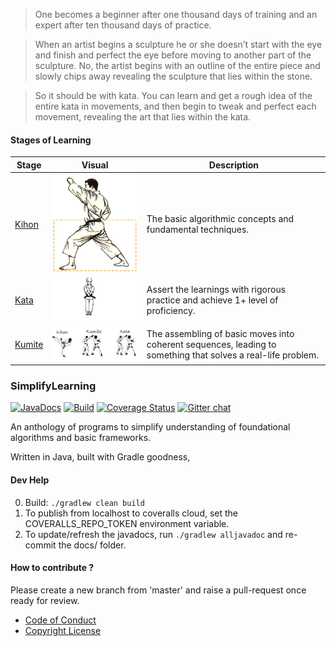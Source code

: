 > One becomes a beginner after one thousand days of training and an expert after ten thousand days of practice.

> When an artist begins a sculpture he or she doesn’t start with the eye and finish and perfect the eye before moving to another part of the sculpture. No, the artist begins with an outline of the entire piece and slowly chips away revealing the sculpture that lies within the stone.

> So it should be with kata. You can learn and get a rough idea of the entire kata in movements, and then begin to tweak and perfect each movement, revealing the art that lies within the kata.

#### Stages of Learning
|Stage|Visual|Description|
|-----|------|-----------|
|[Kihon](https://en.wikipedia.org/wiki/Kihon)|![Kihon](images/kihon.gif)|The basic algorithmic concepts and fundamental techniques.|
|[Kata](https://en.wikipedia.org/wiki/Kata)|![Kata](images/kata.gif)|Assert the learnings with rigorous practice and achieve 1+ level of proficiency.|
|[Kumite](https://en.wikipedia.org/wiki/Kumite)|![karate-do](images/karate-do.jpg)|The assembling of basic moves into coherent sequences, leading to something that solves a real-life problem.|

### SimplifyLearning 
[![JavaDocs](https://img.shields.io/badge/javadocs-latest-blue.svg)](https://sachinlala.github.io/SimplifyLearning/)
[![Build](https://travis-ci.org/sachinlala/SimplifyLearning.svg)](https://travis-ci.org/sachinlala/SimplifyLearning) 
[![Coverage Status](https://coveralls.io/repos/github/sachinlala/SimplifyLearning/badge.svg?branch=master)](https://coveralls.io/github/sachinlala/SimplifyLearning?branch=master) 
[![Gitter chat](https://badges.gitter.im/sachinlala/repo.png)](https://gitter.im/SimplifyLearning)

An anthology of programs to simplify understanding of foundational algorithms and basic frameworks.

Written in Java, built with Gradle goodness, 

#### Dev Help
0. Build: `./gradlew clean build`
1. To publish from localhost to coveralls cloud, set the COVERALLS_REPO_TOKEN environment variable.
2. To update/refresh the javadocs, run `./gradlew alljavadoc` and re-commit the docs/ folder.

#### How to contribute ?
Please create a new branch from 'master' and raise a pull-request once ready for review.
* [Code of Conduct](https://www.contributor-covenant.org/version/1/4/code-of-conduct/)
* [Copyright License](LICENSE)
